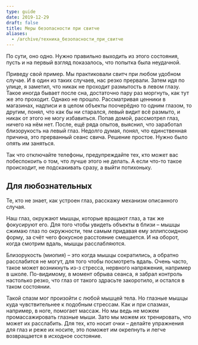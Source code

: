 ```yaml
---
type: guide
date: 2019-12-29
draft: false
title: Меры безопасности при свитче
aliases:
  - /archive/техника_безопасности_при_свитче
---
```

По сути, оно одно. Нужно правильно выходить из этого состояния, пусть и на первый взгляд  показалось, что попытка была неудачной.

Приведу свой пример. Мы практиковали свитч при любом удобном случае. И в один из таких случаев, нас резко прервали. Затем идя по улице, я заметил, что никак не проходит размытость в левом глазу. Такое иногда бывает после сна, достаточно пару раз моргнуть, как тут же это проходит. Однако не прошло.  Рассматривая ценники в магазинах, надписи и в целом объекты поочерёдно то одним глазом, то  другим,  понял, что как бы ни старался, левый видит всё размыто, и никак от этого не могу избавиться.
Попав домой, рассмотрел глаз, ничего на нём нет.  После, ещё ряда опытов, выяснил, что заработал близорукость на левый глаз. Недолго думая, понял, что единственная причина, это прерванный сеанс свича.  Решение простое. Нужно было опять им заняться.

Так что отключайте телефоны, предупреждайте  тех, кто может вас побеспокоить о том, что лучше этого не делать. А если что-то такое происходит, не подскакивать сразу, а выйти потихоньку.

## Для любознательных

Те, кто не знает, как устроен глаз, расскажу механизм описанного случая.

Наш глаз, окружают мышцы, которые вращают глаз, а так же фокусируют его. Для того чтобы увидеть объекты в близи – мышцы сжимаю глаз по окружности, тем самым придавая ему эллипсоидною форму, за счёт чего фокусное расстояние смещается. И на оборот, когда  смотрим вдаль, мышцы расслабляются.

Близорукость (миопия) – это когда мышцы сократились, а обратно расслабится не могут, для того чтобы посмотреть вдаль. Очень часто, такое может возникнуть из-з стресса, нервного напряжения, например в школе.
По-видимому, в момент обрыва сеанса, я забрал контроль настолько резко, что глаз от такого здрасьте закоротило, и остался в таком состоянии.

Такой спазм мог произойти с любой мышцей тела. Но глазные мышцы куда чувствительнее к подобным стрессам. Как и при спазмах, например, в ноге, помогает массаж. Но мы ведь не можем промассажировать  глазные мыши. Зато мы можем их тренировать, что может их расслабить. Для тех, кто носит очки –  делайте упражнения для глаз и реже их носите, это поможет им окрепнуть и легче возвращается в исходное состояние.
